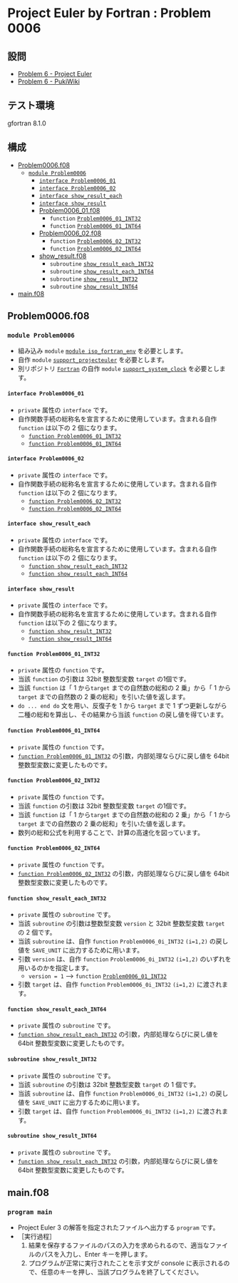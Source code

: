 # Project Euler by Fortran : Problem 0006 #

## 設問 ##

* [Problem 6 - Project Euler](https://projecteuler.net/problem=6)
* [Problem 6 - PukiWiki](http://odz.sakura.ne.jp/projecteuler/index.php?cmd=read&page=Problem%206)

## テスト環境 ##

gfortran 8.1.0

## 構成 ##

* [Problem0006.f08](Problem0006.f08)
  * [`module Problem0006`](#module-problem0006)
    * [`interface Problem0006_01`](#interface-problem0006_01)
    * [`interface Problem0006_02`](#interface-problem0006_02)
    * [`interface show_result_each`](#interface-show_result_each)
    * [`interface show_result`](#interface-show_result)
    * [Problem0006_01.f08](Problem0006_01.f08)
      * `function` [`Problem0006_01_INT32`](#function-problem0006_01_int32)
      * `function` [`Problem0006_01_INT64`](#function-problem0006_01_int64)
    * [Problem0006_02.f08](Problem0006_02.f08)
      * `function` [`Problem0006_02_INT32`](#function-problem0006_02_int32)
      * `function` [`Problem0006_02_INT64`](#function-problem0006_02_int64)
    * [show_result.f08](show_result.f08)
      * `subroutine` [`show_result_each_INT32`](#subroutine-show_result_each_int32)
      * `subroutine` [`show_result_each_INT64`](#subroutine-show_result_each_int64)
      * `subroutine` [`show_result_INT32`](#subroutine-show_result_int32)
      * `subroutine` [`show_result_INT64`](#subroutine-show_result_int64)
* [main.f08](main.f08)

## Problem0006.f08 ##

### `module Problem0006` ###

* 組み込み `module` [`module iso_fortran_env`](http://fortranwiki.org/fortran/show/iso_fortran_env) を必要とします。
* 自作 `module` [`support_projecteuler`](../support/support_projecteuler.f08) を必要とします。
* 別リポジトリ [`Fortran`](https://github.com/DSCF-1224/Fortran) の自作 `module` [`support_system_clock`](https://github.com/DSCF-1224/Fortran/tree/master/support) を必要とします。

#### `interface Problem0006_01` ####

* `private` 属性の `interface` です。
* 自作関数手続の総称名を宣言するために使用しています。含まれる自作 `function` は以下の 2 個になります。
  * [`function Problem0006_01_INT32`](#function-problem0006_01_int32)
  * [`function Problem0006_01_INT64`](#function-problem0006_01_int64)

#### `interface Problem0006_02` ####

* `private` 属性の `interface` です。
* 自作関数手続の総称名を宣言するために使用しています。含まれる自作 `function` は以下の 2 個になります。
  * [`function Problem0006_02_INT32`](#function-problem0006_02_int32)
  * [`function Problem0006_02_INT64`](#function-problem0006_02_int64)

#### `interface show_result_each` ####

* `private` 属性の `interface` です。
* 自作関数手続の総称名を宣言するために使用しています。含まれる自作 `function` は以下の 2 個になります。
  * [`function show_result_each_INT32`](#function-show_result_each_int32)
  * [`function show_result_each_INT64`](#function-show_result_each_int64)

#### `interface show_result` ####

* `private` 属性の `interface` です。
* 自作関数手続の総称名を宣言するために使用しています。含まれる自作 `function` は以下の 2 個になります。
  * [`function show_result_INT32`](#function-show_result_int32)
  * [`function show_result_INT64`](#function-show_result_int64)

#### `function Problem0006_01_INT32` ####

* `private` 属性の `function` です。
* 当該 `function` の引数は 32bit 整数型変数 `target` の1個です。
* 当該 `function` は「 1 から`target` までの自然数の総和の 2 乗」から「 1 から `target` までの自然数の 2 乗の総和」を引いた値を返します。
* `do ... end do` 文を用い、反復子を 1 から `target` まで 1 ずつ更新しながら二種の総和を算出し、その結果から当該 `function` の戻し値を得ています。

#### `function Problem0006_01_INT64` ####

* `private` 属性の `function` です。
* [`function Problem0006_01_INT32`](#function-problem0006_01_int32) の引数，内部処理ならびに戻し値を 64bit 整数型変数に変更したものです。

#### `function Problem0006_02_INT32` ####

* `private` 属性の `function` です。
* 当該 `function` の引数は 32bit 整数型変数 `target` の1個です。
* 当該 `function` は「 1 から`target` までの自然数の総和の 2 乗」から「 1 から `target` までの自然数の 2 乗の総和」を引いた値を返します。
* 数列の総和公式を利用することで、計算の高速化を図っています。

#### `function Problem0006_02_INT64` ####

* `private` 属性の `function` です。
* [`function Problem0006_02_INT32`](#function-problem0006_02_int32) の引数，内部処理ならびに戻し値を 64bit 整数型変数に変更したものです。

#### `function show_result_each_INT32` ####

* `private` 属性の `subroutine` です。
* 当該 `subroutine` の引数は整数型変数 `version` と 32bit 整数型変数 `target` の 2 個です。
* 当該 `subroutine` は、自作 `function` `Problem0006_0i_INT32` `(i=1,2)` の戻し値を `SAVE_UNIT` に出力するために用います。
* 引数 `version` は、自作 `function` `Problem0006_0i_INT32` `(i=1,2)` のいずれを用いるのかを指定します。
  * `version = 1` --> `function` [`Problem0006_01_INT32`](#function-problem0006_01_int32)
* 引数 `target` は、自作 `function` `Problem0006_0i_INT32` `(i=1,2)` に渡されます。

#### `function show_result_each_INT64` ####

* `private` 属性の `subroutine` です。
* [`function show_result_each_INT32`](#function-show_result_each_int32) の引数，内部処理ならびに戻し値を 64bit 整数型変数に変更したものです。

#### `subroutine show_result_INT32` ####

* `private` 属性の `subroutine` です。
* 当該 `subroutine` の引数は 32bit 整数型変数 `target` の 1 個です。
* 当該 `subroutine` は、自作 `function` `Problem0006_0i_INT32` `(i=1,2)` の戻し値を `SAVE_UNIT` に出力するために用います。
* 引数 `target` は、自作 `function` `Problem0006_0i_INT32` `(i=1,2)` に渡されます。

#### `subroutine show_result_INT64` ####

* `private` 属性の `subroutine` です。
* [`function show_result_each_INT32`](#function-show_result_each_int32) の引数，内部処理ならびに戻し値を 64bit 整数型変数に変更したものです。

## main.f08 ##

### `program main` ###

* Project Euler 3 の解答を指定されたファイルへ出力する `program` です。
* ［実行過程］
  1. 結果を保存するファイルのパスの入力を求められるので、適当なファイルのパスを入力し、Enter キーを押します。
  2. プログラムが正常に実行されたことを示す文が console に表示されるので、任意のキーを押し、当該プログラムを終了してください。

